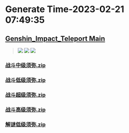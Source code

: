 # Generate Time-2023-02-21 07:49:35

## [Genshin_Impact_Teleport Main](https://github.com/Sam5440/Genshin_Impact_Teleport)

>![](https://komarev.com/ghpvc/?username=done439)
>![](https://komarev.com/ghpvc/?username=done438)
>![](https://komarev.com/ghpvc/?username=done437)

### [战斗中级须弥.zip](https://raw.githubusercontent.com/Sam5440/Genshin_Impact_Teleport/download/OptimizationCollectionPackage/Auto-Teleport_byA9FM%2826_01_2023%29/ALL%20CHESTS/Generate%20Chest/%E9%A1%BB%E5%BC%A5/%E6%88%98%E6%96%97%E4%B8%AD%E7%BA%A7%E9%A1%BB%E5%BC%A5.zip)

### [战斗低级须弥.zip](https://raw.githubusercontent.com/Sam5440/Genshin_Impact_Teleport/download/OptimizationCollectionPackage/Auto-Teleport_byA9FM%2826_01_2023%29/ALL%20CHESTS/Generate%20Chest/%E9%A1%BB%E5%BC%A5/%E6%88%98%E6%96%97%E4%BD%8E%E7%BA%A7%E9%A1%BB%E5%BC%A5.zip)

### [战斗超级须弥.zip](https://raw.githubusercontent.com/Sam5440/Genshin_Impact_Teleport/download/OptimizationCollectionPackage/Auto-Teleport_byA9FM%2826_01_2023%29/ALL%20CHESTS/Generate%20Chest/%E9%A1%BB%E5%BC%A5/%E6%88%98%E6%96%97%E8%B6%85%E7%BA%A7%E9%A1%BB%E5%BC%A5.zip)

### [战斗高级须弥.zip](https://raw.githubusercontent.com/Sam5440/Genshin_Impact_Teleport/download/OptimizationCollectionPackage/Auto-Teleport_byA9FM%2826_01_2023%29/ALL%20CHESTS/Generate%20Chest/%E9%A1%BB%E5%BC%A5/%E6%88%98%E6%96%97%E9%AB%98%E7%BA%A7%E9%A1%BB%E5%BC%A5.zip)

### [解谜低级须弥.zip](https://raw.githubusercontent.com/Sam5440/Genshin_Impact_Teleport/download/OptimizationCollectionPackage/Auto-Teleport_byA9FM%2826_01_2023%29/ALL%20CHESTS/Generate%20Chest/%E9%A1%BB%E5%BC%A5/%E8%A7%A3%E8%B0%9C%E4%BD%8E%E7%BA%A7%E9%A1%BB%E5%BC%A5.zip)

